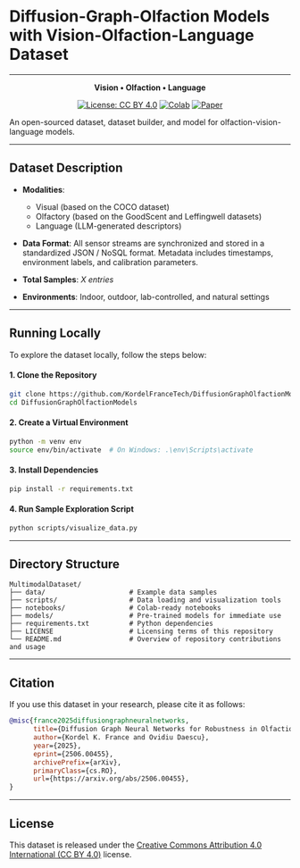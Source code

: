 # Diffusion-Graph-Olfaction Models with Vision-Olfaction-Language Dataset
----

<div align="center">

**Vision • Olfaction • Language**


[![License: CC BY 4.0](https://img.shields.io/badge/License-CC--BY%204.0-blue.svg)](https://creativecommons.org/licenses/by/4.0/)
[![Colab](https://img.shields.io/badge/Run%20in-Colab-yellow?logo=google-colab)](https://colab.research.google.com/github/kordelfrancetech/multimodal-dataset/blob/main/notebooks/demo.ipynb)
[![Paper](https://img.shields.io/badge/Research-Paper-red)](https://arxiv.org/abs/2506.00398)

</div>


An open-sourced dataset, dataset builder, and model for olfaction-vision-language models.


---

## Dataset Description

- **Modalities**:
  - Visual (based on the COCO dataset)
  - Olfactory (based on the GoodScent and Leffingwell datasets)
  - Language (LLM-generated descriptors)

- **Data Format**:
  All sensor streams are synchronized and stored in a standardized JSON / NoSQL format. Metadata includes timestamps, environment labels, and calibration parameters.

- **Total Samples**: _X entries_
- **Environments**: Indoor, outdoor, lab-controlled, and natural settings

---

## Running Locally

To explore the dataset locally, follow the steps below:

#### 1. Clone the Repository

```bash
git clone https://github.com/KordelFranceTech/DiffusionGraphOlfactionModels.git
cd DiffusionGraphOlfactionModels
````

#### 2. Create a Virtual Environment

```bash
python -m venv env
source env/bin/activate  # On Windows: .\env\Scripts\activate
```

#### 3. Install Dependencies

```bash
pip install -r requirements.txt
```

#### 4. Run Sample Exploration Script

```bash
python scripts/visualize_data.py
```

---

## Directory Structure

```text
MultimodalDataset/
├── data/                     # Example data samples
├── scripts/                  # Data loading and visualization tools
├── notebooks/                # Colab-ready notebooks
├── models/                   # Pre-trained models for immediate use
├── requirements.txt          # Python dependencies
├── LICENSE                   # Licensing terms of this repository
└── README.md                 # Overview of repository contributions and usage
```

---

## Citation

If you use this dataset in your research, please cite it as follows:

```bibtex
@misc{france2025diffusiongraphneuralnetworks,
      title={Diffusion Graph Neural Networks for Robustness in Olfaction Sensors and Datasets}, 
      author={Kordel K. France and Ovidiu Daescu},
      year={2025},
      eprint={2506.00455},
      archivePrefix={arXiv},
      primaryClass={cs.RO},
      url={https://arxiv.org/abs/2506.00455}, 
}
```

---


## License

This dataset is released under the [Creative Commons Attribution 4.0 International (CC BY 4.0)](https://creativecommons.org/licenses/by/4.0/) license.

